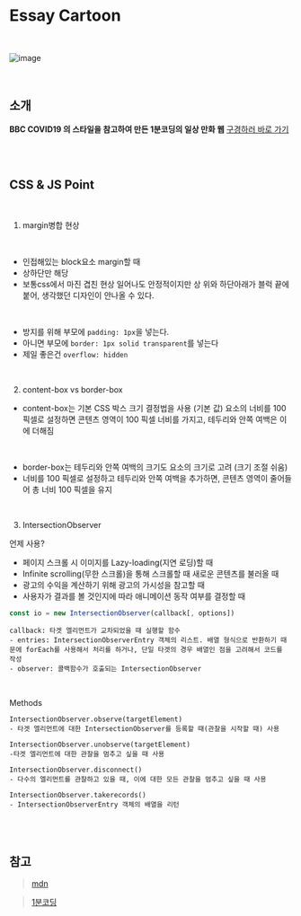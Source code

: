 # Essay Cartoon

<br />

![image](https://user-images.githubusercontent.com/109197023/218140169-0939e20d-5c08-4842-87a0-0f946e038fd7.png)

<br />

## 소개

**BBC COVID19 의 스타일을 참고하여 만든 1분코딩의 일상 만화 웹**
[구경하러 바로 가기]()

<br />
<br />

## CSS & JS Point

<br />

1. margin병합 현상

<br />

- 인접해있는 block요소 margin할 때
- 상하단만 해당
- 보통css에서 마진 겹친 현상 일어나도 안정적이지만 상 위와 하단아래가 블럭 끝에 붙어, 생각했던 디자인이 안나올 수 있다.

<br />

- 방지를 위해 부모에 `padding: 1px`을 넣는다.
- 아니면 부모에 `border: 1px solid transparent`를 넣는다
- 제일 좋은건 `overflow: hidden`

<br />

2. content-box vs border-box

- content-box는 기본 CSS 박스 크기 결정법을 사용 (기본 값)
  요소의 너비를 100 픽셀로 설정하면 콘텐츠 영역이 100 픽셀 너비를 가지고, 테두리와 안쪽 여백은 이에 더해짐

<br />

- border-box는 테두리와 안쪽 여백의 크기도 요소의 크기로 고려 (크기 조절 쉬움)
- 너비를 100 픽셀로 설정하고 테두리와 안쪽 여백을 추가하면, 콘텐츠 영역이 줄어들어 총 너비 100 픽셀을 유지

<br />

3. IntersectionObserver

언제 사용?

- 페이지 스크롤 시 이미지를 Lazy-loading(지연 로딩)할 때
- Infinite scrolling(무한 스크롤)을 통해 스크롤할 때 새로운 콘텐츠를 불러올 때
- 광고의 수익을 계산하기 위해 광고의 가시성을 참고할 때
- 사용자가 결과를 볼 것인지에 따라 애니메이션 동작 여부를 결정할 때

```js
const io = new IntersectionObserver(callback[, options])
```

```plaintext
callback: 타겟 엘리먼트가 교차되었을 때 실행할 함수
- entries: IntersectionObserverEntry 객체의 리스트. 배열 형식으로 반환하기 때문에 forEach를 사용해서 처리를 하거나, 단일 타겟의 경우 배열인 점을 고려해서 코드를 작성
- observer: 콜백함수가 호출되는 IntersectionObserver
```

<br />

Methods

```plaintext
IntersectionObserver.observe(targetElement)
- 타겟 엘리먼트에 대한 IntersectionObserver를 등록할 때(관찰을 시작할 때) 사용

IntersectionObserver.unobserve(targetElement)
-타겟 엘리먼트에 대한 관찰을 멈추고 싶을 때 사용

IntersectionObserver.disconnect()
- 다수의 엘리먼트를 관찰하고 있을 때, 이에 대한 모든 관찰을 멈추고 싶을 때 사용

IntersectionObserver.takerecords()
- IntersectionObserverEntry 객체의 배열을 리턴
```

<br />
<br />

## 참고

> [mdn](https://developer.mozilla.org/ko/docs/Web/API/Intersection_Observer_API)

> [1분코딩](https://www.inflearn.com/course/bbc-%EC%9D%B8%ED%84%B0%EB%9E%99%ED%8B%B0%EB%B8%8C%EC%9B%B9-%ED%81%B4%EB%A1%A0)
